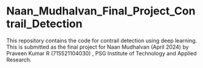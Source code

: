 # Naan_Mudhalvan_Final_Project_Contrail_Detection

This repository contains the code for contrail detection using deep learning. This is submitted as the final project for Naan Mudhalvan (April 2024) by Praveen Kumar R (715521104030) , PSG Institute of Technology and Applied Research.

